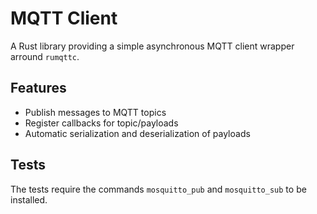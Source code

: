 # MQTT Client

A Rust library providing a simple asynchronous MQTT client wrapper arround `rumqttc`.

## Features

- Publish messages to MQTT topics
- Register callbacks for topic/payloads
- Automatic serialization and deserialization of payloads

## Tests

The tests require the commands `mosquitto_pub` and `mosquitto_sub` to be installed.
